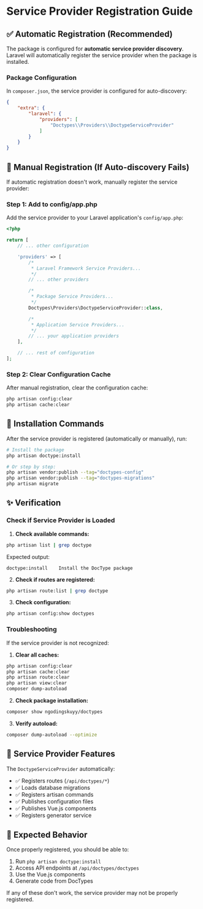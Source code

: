 # Service Provider Registration Guide

## ✅ Automatic Registration (Recommended)

The package is configured for **automatic service provider discovery**. Laravel will automatically register the service provider when the package is installed.

### Package Configuration
In `composer.json`, the service provider is configured for auto-discovery:

```json
{
    "extra": {
        "laravel": {
            "providers": [
                "Doctypes\\Providers\\DoctypeServiceProvider"
            ]
        }
    }
}
```

## 🔧 Manual Registration (If Auto-discovery Fails)

If automatic registration doesn't work, manually register the service provider:

### Step 1: Add to config/app.php

Add the service provider to your Laravel application's `config/app.php`:

```php
<?php

return [
    // ... other configuration

    'providers' => [
        /*
         * Laravel Framework Service Providers...
         */
        // ... other providers

        /*
         * Package Service Providers...
         */
        Doctypes\Providers\DoctypeServiceProvider::class,

        /*
         * Application Service Providers...
         */
        // ... your application providers
    ],

    // ... rest of configuration
];
```

### Step 2: Clear Configuration Cache

After manual registration, clear the configuration cache:

```bash
php artisan config:clear
php artisan cache:clear
```

## 🚀 Installation Commands

After the service provider is registered (automatically or manually), run:

```bash
# Install the package
php artisan doctype:install

# Or step by step:
php artisan vendor:publish --tag="doctypes-config"
php artisan vendor:publish --tag="doctypes-migrations"
php artisan migrate
```

## ✨ Verification

### Check if Service Provider is Loaded

1. **Check available commands:**
```bash
php artisan list | grep doctype
```
Expected output:
```
doctype:install    Install the DocType package
```

2. **Check if routes are registered:**
```bash
php artisan route:list | grep doctype
```

3. **Check configuration:**
```bash
php artisan config:show doctypes
```

### Troubleshooting

If the service provider is not recognized:

1. **Clear all caches:**
```bash
php artisan config:clear
php artisan cache:clear
php artisan route:clear
php artisan view:clear
composer dump-autoload
```

2. **Check package installation:**
```bash
composer show ngodingskuyy/doctypes
```

3. **Verify autoload:**
```bash
composer dump-autoload --optimize
```

## 📁 Service Provider Features

The `DoctypeServiceProvider` automatically:

- ✅ Registers routes (`/api/doctypes/*`)
- ✅ Loads database migrations
- ✅ Registers artisan commands
- ✅ Publishes configuration files
- ✅ Publishes Vue.js components
- ✅ Registers generator service

## 🎯 Expected Behavior

Once properly registered, you should be able to:

1. Run `php artisan doctype:install`
2. Access API endpoints at `/api/doctypes/doctypes`
3. Use the Vue.js components
4. Generate code from DocTypes

If any of these don't work, the service provider may not be properly registered.
